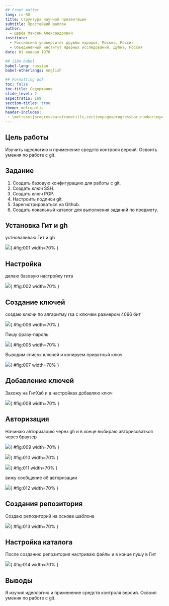 ```yaml
---
## Front matter
lang: ru-RU
title: Структура научной презентации
subtitle: Простейший шаблон
author:
  - Царёв Максим Александрович
institute:
  - Российский университет дружбы народов, Москва, Россия
  - Объединённый институт ядерных исследований, Дубна, Россия
date: 01 января 1970

## i18n babel
babel-lang: russian
babel-otherlangs: english

## Formatting pdf
toc: false
toc-title: Содержание
slide_level: 2
aspectratio: 169
section-titles: true
theme: metropolis
header-includes:
 - \metroset{progressbar=frametitle,sectionpage=progressbar,numbering=fraction}
---
```


## Цель работы

Изучить идеологию и применение средств контроля версий.
Освоить умения по работе с git.

## Задание

1. Создать базовую конфигурацию для работы с git.
2. Создать ключ SSH.
3. Создать ключ PGP.
4. Настроить подписи git.
5. Зарегистрироваться на Github.
6. Создать локальный каталог для выполнения заданий по предмету.

## Установка Гит и gh

устноваливаю Гит и gh

![](image/1.PNG){ #fig:001 width=70% }

## Настройка

делаю базовую настройку гита

![](image/2.PNG){ #fig:002 width=70% }

## Создание ключей

создаю ключи по алгаритму rsa с ключем размером 4096 бит

![](image/6.PNG){ #fig:006 width=70% }

Пишу фразу-пароль

![](image/5.PNG){ #fig:005 width=70% }

Выводим список ключей и копируем приватный ключ

![](image/7.PNG){ #fig:007 width=70% }

## Добавление ключей

Захожу на ГитХаб и в настройках добавляю ключ

![](image/8.PNG){ #fig:008 width=70% }

## Авторизация

Начинаю авторизацию через gh и в конце выбираю авторизоваться через браузер

![](image/9.PNG){ #fig:009 width=70% }

![](image/10.PNG){ #fig:010 width=70% }

![](image/11.PNG){ #fig:011 width=70% }

вижу сообщение об авторизации

![](image/12.PNG){ #fig:012 width=70% }

## Создания репозитория

Создаю репозиторий на основе шаблона

![](image/13.PNG){ #fig:013 width=70% }

## Настройка каталога

После созданию репозитория настриваю файлы и в конце пушу в Гит

![](image/14.PNG){ #fig:014 width=70% }


## Выводы

Я изучил идеологию и применение средств контроля версий. Освоил умения по работе с git.

